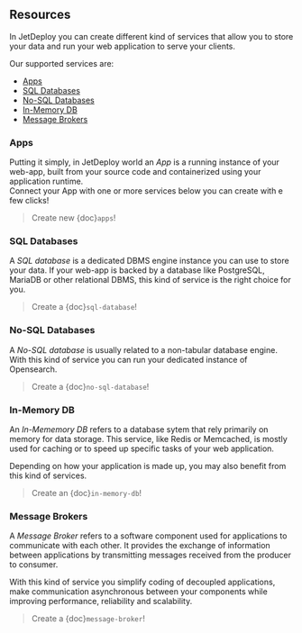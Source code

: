 ## Resources

In JetDeploy you can create different kind of services that allow you to store your data and run your web application to serve your clients.

Our supported services are:

* [Apps](#apps)
* [SQL Databases](#sql-databases)
* [No-SQL Databases](#no-sql-databases)
* [In-Memory DB](#in-memory-db)
* [Message Brokers](#message-brokers)

### Apps

Putting it simply, in JetDeploy world an _App_ is a running instance of your web-app, built from your source code and containerized using your application runtime.  
Connect your App with one or more services below you can create with e few clicks!

> Create new {doc}`apps`!

### SQL Databases

A _SQL database_ is a dedicated DBMS engine instance you can use to store your data. If your web-app is backed by a database like PostgreSQL, MariaDB or other relational DBMS, this kind of service is the right choice for you.

> Create a {doc}`sql-database`!

### No-SQL Databases

A _No-SQL database_ is usually related to a non-tabular database engine. With this kind of service you can run your dedicated instance of Opensearch.

> Create a {doc}`no-sql-database`!

### In-Memory DB

An _In-Mememory DB_ refers to a database sytem that rely primarily on memory for data storage. This service, like Redis or Memcached, is mostly used for caching or to speed up specific tasks of your web application.

Depending on how your application is made up, you may also benefit from this kind of services.

> Create an {doc}`in-memory-db`!

### Message Brokers

A _Message Broker_ refers to a software component used for applications to communicate with each other. It provides the exchange of information between applications by transmitting messages received from the producer to consumer.

With this kind of service you simplify coding of decoupled applications, make communication asynchronous between your components while improving performance, reliability and scalability.

> Create a {doc}`message-broker`!
